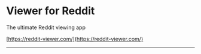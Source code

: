 # Viewer for Reddit

The ultimate Reddit viewing app

[https://reddit-viewer.com/](https://reddit-viewer.com/)

---
